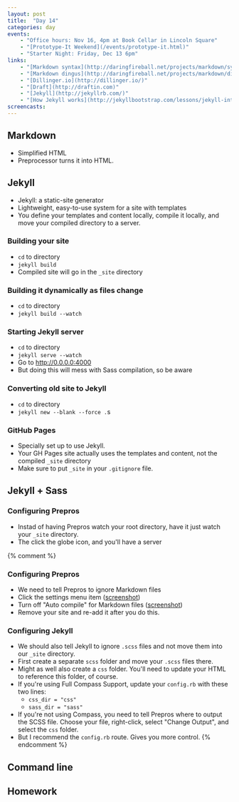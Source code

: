 ```yaml
---
layout: post
title:  "Day 14"
categories: day
events:
    - "Office hours: Nov 16, 4pm at Book Cellar in Lincoln Square"
    - "[Prototype-It Weekend](/events/prototype-it.html)"
    - "Starter Night: Friday, Dec 13 6pm"
links:
    - "[Markdown syntax](http://daringfireball.net/projects/markdown/syntax)"
    - "[Markdown dingus](http://daringfireball.net/projects/markdown/dingus)"
    - "[Dillinger.io](http://dillinger.io/)"
    - "[Draft](http://draftin.com)"
    - "[Jekyll](http://jekyllrb.com/)"
    - "[How Jekyll works](http://jekyllbootstrap.com/lessons/jekyll-introduction.html)"
screencasts:
---
```


## Markdown

- Simplified HTML
- Preprocessor turns it into HTML.

## Jekyll

- Jekyll: a static-site generator
- Lightweight, easy-to-use system for a site with templates
- You define your templates and content locally, compile it locally, and move your compiled directory to a server.

### Building your site

- `cd` to directory
- `jekyll build`
- Compiled site will go in the `_site` directory

### Building it dynamically as files change

- `cd` to directory
- `jekyll build --watch`

### Starting Jekyll server

- `cd` to directory
- `jekyll serve --watch`
- Go to http://0.0.0.0:4000
- But doing this will mess with Sass compilation, so be aware

### Converting old site to Jekyll

- `cd` to directory
- `jekyll new --blank --force .`s

### GitHub Pages

- Specially set up to use Jekyll.
- Your GH Pages site actually uses the templates and content, not the compiled `_site` directory
- Make sure to put `_site` in your `.gitignore` file.

## Jekyll + Sass

### Configuring Prepros

- Instad of having Prepros watch your root directory, have it just watch your `_site` directory.
- The click the globe icon, and you'll have a server

{% comment %}
### Configuring Prepros

- We need to tell Prepros to ignore Markdown files
- Click the settings menu item ([screenshot](http://cl.ly/image/372f422S3v0c))
- Turn off "Auto compile" for Markdown files ([screenshot](http://cl.ly/image/3z0E0Y2l453t))
- Remove your site and re-add it after you do this.

### Configuring Jekyll

- We should also tell Jekyll to ignore `.scss` files and not move them into our `_site` directory.
- First create a separate `scss` folder and move your `.scss` files there.
- Might as well also create a `css` folder. You'll need to update your HTML to reference this folder, of course.
- If you're using Full Compass Support, update your `config.rb` with these two lines:
  - `css_dir = "css"`
  - `sass_dir = "sass"`
- If you're not using Compass, you need to tell Prepros where to output the SCSS file. Choose your file, right-click, select "Change Output", and select the `css` folder.
- But I recommend the `config.rb` route. Gives you more control.
{% endcomment %}

## Command line

## Homework
